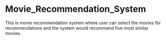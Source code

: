 # Movie_Recommendation_System
This is movie recommendation system where user can select the movies for recommendations and the system would recommend five most similar movies. 
